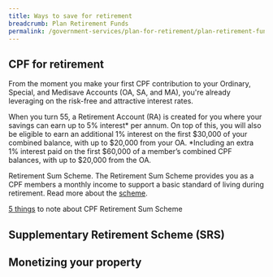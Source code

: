 ```yaml
---
title: Ways to save for retirement
breadcrumb: Plan Retirement Funds
permalink: /government-services/plan-for-retirement/plan-retirement-funds/
---
```


## CPF for retirement

From the moment you make your first CPF contribution to your Ordinary, Special, and Medisave Accounts (OA, SA, and MA), you're already leveraging on the risk-free and attractive interest rates.

When you turn 55, a Retirement Account (RA) is created for you where your savings can earn up to 5% interest* per annum. On top of this, you will also be eligible to earn an additional 1% interest on the first $30,000 of your combined balance, with up to $20,000 from your OA.
*Including an extra 1% interest paid on the first $60,000 of a member’s combined CPF balances, with up to $20,000 from the OA.

Retirement Sum Scheme. 
The Retirement Sum Scheme provides you as a CPF members a monthly income to support a basic standard of living during retirement. Read more about the [scheme](https://www.cpf.gov.sg/Members/Schemes/schemes/retirement/retirement-sum-scheme).

[5 things](https://www.cpf.gov.sg/Assets/members/Documents/PEA_Infographic_English.pdf) to note about CPF Retirement Sum Scheme

## Supplementary Retirement Scheme (SRS)

## Monetizing your property
